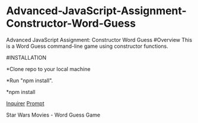 # Advanced-JavaScript-Assignment-Constructor-Word-Guess
Advanced JavaScript Assignment: Constructor Word Guess
#Overview
This is a Word Guess command-line game using constructor functions.

#INSTALLATION

*Clone repo to your local machine

*Run "npm install".


*npm install

[Inquirer](https://www.npmjs.com/package/inquirer#installation)
[Prompt](https://www.npmjs.com/package/prompt)


Star Wars Movies - Word Guess Game
